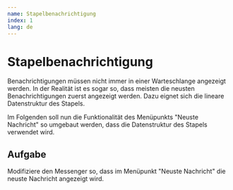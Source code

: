 ```yaml
---
name: Stapelbenachrichtigung
index: 1
lang: de
---
```


# Stapelbenachrichtigung

Benachrichtigungen müssen nicht immer in einer Warteschlange angezeigt werden. In der Realität ist es sogar so, dass meisten die neusten Benachrichtigungen zuerst angezeigt werden. Dazu eignet sich die lineare Datenstruktur des Stapels.

Im Folgenden soll nun die Funktionalität des Menüpunkts "Neuste Nachricht" so umgebaut werden, dass die Datenstruktur des Stapels verwendet wird.

## Aufgabe

Modifiziere den Messenger so, dass im Menüpunkt "Neuste Nachricht" die neuste Nachricht angezeigt wird.
